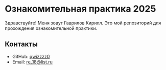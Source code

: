 # Ознакомительная практика 2025

Здравствуйте! Меня зовут Гаврилов Кирилл. Это мой репозиторий для прохождения ознакомительной практики.

## Контакты
- GitHub: [qwizzzz0](https://github.com/qwizzzz0)
- Email: re_18@list.ru